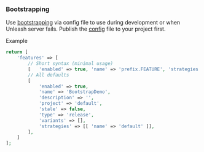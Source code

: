 ### Bootstrapping

Use [bootstrapping](https://docs.getunleash.io/reference/sdks/php#bootstrapping) via config file to use during development or when Unleash server fails.
Publish the [config](/config/features.php) file to your project first.

Example
```php
return [
    'features' => [
        // Short syntax (minimal usage)
        [   'enabled' => true, 'name' => 'prefix.FEATURE', 'strategies' => [[ 'name' => 'default' ]],  ],
        // All defaults
        [
            'enabled' => true,
            'name' => 'BootstrapDemo',
            'description' => '',
            'project' => 'default',
            'stale' => false,
            'type' => 'release',
            'variants' => [],
            'strategies' => [[ 'name' => 'default' ]],
        ],
    ]
];
```
